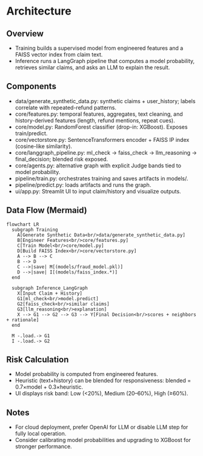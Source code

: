 # Architecture

## Overview
- Training builds a supervised model from engineered features and a FAISS vector index from claim text.
- Inference runs a LangGraph pipeline that computes a model probability, retrieves similar claims, and asks an LLM to explain the result.

## Components
- data/generate_synthetic_data.py: synthetic claims + user_history; labels correlate with repeated-refund patterns.
- core/features.py: temporal features, aggregates, text cleaning, and history-derived features (length, refund mentions, repeat cues).
- core/model.py: RandomForest classifier (drop-in: XGBoost). Exposes train/predict.
- core/vectorstore.py: SentenceTransformers encoder + FAISS IP index (cosine-like similarity).
- core/langgraph_pipeline.py: ml_check → faiss_check → llm_reasoning → final_decision; blended risk exposed.
- core/agents.py: alternative graph with explicit Judge bands tied to model probability.
- pipeline/train.py: orchestrates training and saves artifacts in models/.
- pipeline/predict.py: loads artifacts and runs the graph.
- ui/app.py: Streamlit UI to input claim/history and visualize outputs.

## Data Flow (Mermaid)
```mermaid
flowchart LR
  subgraph Training
    A[Generate Synthetic Data<br/>data/generate_synthetic_data.py]
    B[Engineer Features<br/>core/features.py]
    C[Train Model<br/>core/model.py]
    D[Build FAISS Index<br/>core/vectorstore.py]
    A --> B --> C
    B --> D
    C -->|save| M[(models/fraud_model.pkl)]
    D -->|save| I[(models/faiss_index.*)]
  end

  subgraph Inference_LangGraph
    X[Input Claim + History]
    G1[ml_check<br/>model.predict]
    G2[faiss_check<br/>similar claims]
    G3[llm_reasoning<br/>explanation]
    X --> G1 --> G2 --> G3 --> Y[Final Decision<br/>scores + neighbors + rationale]
  end

  M -.load.-> G1
  I -.load.-> G2
```

## Risk Calculation
- Model probability is computed from engineered features.
- Heuristic (text+history) can be blended for responsiveness: blended = 0.7×model + 0.3×heuristic.
- UI displays risk band: Low (<20%), Medium (20–60%), High (≥60%).

## Notes
- For cloud deployment, prefer OpenAI for LLM or disable LLM step for fully local operation.
- Consider calibrating model probabilities and upgrading to XGBoost for stronger performance.
